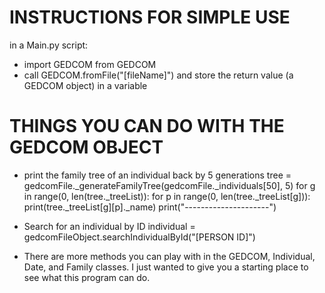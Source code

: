 # INSTRUCTIONS FOR SIMPLE USE
in a Main.py script:
- import GEDCOM from GEDCOM
- call GEDCOM.fromFile("[fileName]") and store the
  return value (a GEDCOM object) in a variable

# THINGS YOU CAN DO WITH THE GEDCOM OBJECT
- print the family tree of an individual back by 5 generations
  tree = gedcomFile._generateFamilyTree(gedcomFile._individuals[50], 5)
    for g in range(0, len(tree._treeList)):
        for p in range(0, len(tree._treeList[g])):
            print(tree._treeList[g][p]._name)
        print("---------------------")

- Search for an individual by ID
  individual = gedcomFileObject.searchIndividualById("[PERSON ID]")

- There are more methods you can play with in the GEDCOM, Individual, Date, and Family classes.
  I just wanted to give you a starting place to see what this program
  can do.
